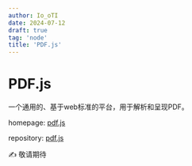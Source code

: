 ```yaml
---
author: Io_oTI
date: 2024-07-12
draft: true
tag: 'node'
title: 'PDF.js'
---
```


# PDF.js

一个通用的、基于web标准的平台，用于解析和呈现PDF。

homepage: [pdf.js](https://mozilla.github.io/pdf.js/)

repository: [pdf.js](https://github.com/mozilla/pdf.js)

✍ 敬请期待
